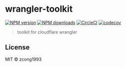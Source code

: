 # wrangler-toolkit

[![NPM version](https://img.shields.io/npm/v/@zcong/wrangler-toolkit.svg?style=flat)](https://npmjs.com/package/@zcong/wrangler-toolkit) [![NPM downloads](https://img.shields.io/npm/dm/@zcong/wrangler-toolkit.svg?style=flat)](https://npmjs.com/package/@zcong/wrangler-toolkit) [![CircleCI](https://circleci.com/gh/zcong1993/wrangler-toolkit/tree/master.svg?style=shield)](https://circleci.com/gh/zcong1993/wrangler-toolkit/tree/master) [![codecov](https://codecov.io/gh/zcong1993/wrangler-toolkit/branch/master/graph/badge.svg)](https://codecov.io/gh/zcong1993/wrangler-toolkit)

> toolkit for cloudflare wrangler

## License

MIT &copy; zcong1993
